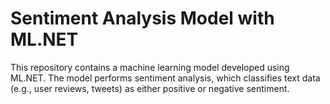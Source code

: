 # Sentiment Analysis Model with ML.NET
This repository contains a machine learning model developed using ML.NET. The model performs sentiment analysis, which classifies text data (e.g., user reviews, tweets) as either positive or negative sentiment.
